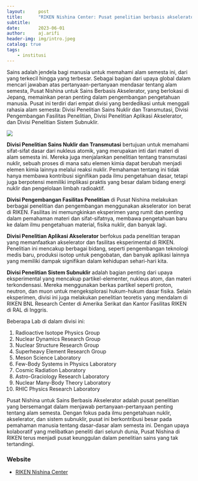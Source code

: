 ```yaml
---
layout:     post
title:      "RIKEN Nishina Center: Pusat penelitian berbasis akselerator"
subtitle:   
date:       2023-06-01
author:     aj.arifi
header-img: img/intro.jpeg
catalog: true
tags:
    - institusi
---
```


Sains adalah jendela bagi manusia untuk memahami alam semesta ini, dari yang terkecil hingga yang terbesar. 
Sebagai bagian dari upaya global dalam mencari jawaban atas pertanyaan-pertanyaan mendasar tentang alam semesta, 
Pusat Nishina untuk Sains Berbasis Akselerator, yang berlokasi di Jepang, memainkan peran penting 
dalam pengembangan pengetahuan manusia. Pusat ini terdiri dari empat divisi yang berdedikasi untuk 
menggali rahasia alam semesta: Divisi Penelitian Sains Nuklir dan Transmutasi, Divisi Pengembangan 
Fasilitas Penelitian, Divisi Penelitian Aplikasi Akselerator, dan Divisi Penelitian Sistem Subnuklir.

![](https://advancedmaterials-its.org/wp-content/uploads/2020/04/RIKEN-Nishina-Center.gif)

**Divisi Penelitian Sains Nuklir dan Transmutasi** 
bertujuan untuk memahami sifat-sifat dasar dari nukleus atomik, yang merupakan inti dari 
materi di alam semesta ini. Mereka juga menjalankan penelitian tentang transmutasi nuklir, 
sebuah proses di mana satu elemen kimia dapat berubah menjadi elemen kimia lainnya 
melalui reaksi nuklir. Pemahaman tentang ini tidak hanya membawa kontribusi signifikan 
pada ilmu pengetahuan dasar, tetapi juga berpotensi memiliki implikasi praktis yang 
besar dalam bidang energi nuklir dan pengelolaan limbah radioaktif.

**Divisi Pengembangan Fasilitas Penelitian** 
di Pusat Nishina melakukan berbagai penelitian dan pengembangan menggunakan akselerator 
ion berat di RIKEN. Fasilitas ini memungkinkan eksperimen yang rumit dan penting dalam 
pemahaman materi dan sifat-sifatnya, membawa pengetahuan baru ke dalam ilmu pengetahuan 
material, fisika nuklir, dan banyak lagi.

**Divisi Penelitian Aplikasi Akselerator** 
berfokus pada penelitian terapan yang memanfaatkan akselerator dan fasilitas eksperimental di RIKEN. 
Penelitian ini mencakup berbagai bidang, seperti pengembangan teknologi medis baru, produksi 
isotop untuk pengobatan, dan banyak aplikasi lainnya yang memiliki dampak signifikan dalam kehidupan sehari-hari kita.

**Divisi Penelitian Sistem Subnuklir** 
adalah bagian penting dari upaya eksperimental yang mencakup partikel-elementer, 
nukleus atom, dan materi terkondensasi. Mereka menggunakan berkas partikel seperti 
proton, neutron, dan muon untuk mengeksplorasi hukum-hukum dasar fisika. Selain eksperimen, 
divisi ini juga melakukan penelitian teoretis yang mendalam di RIKEN BNL Research 
Center di Amerika Serikat dan Kantor Fasilitas RIKEN di RAL di Inggris.

Beberapa Lab di dalam divisi ini:
1. Radioactive Isotope Physics Group
2. Nuclear Dynamics Research Group
3. Nuclear Structure Research Group
4. Superheavy Element Research Group
5. Meson Science Laboratory
6. Few-Body Systems in Physics Laboratory
7. Cosmic Radiation Laboratory
8. Astro-Graciology Research Laboratory
9. Nuclear Many-Body Theory Laboratory
10. RHIC Physics Research Laboratory

Pusat Nishina untuk Sains Berbasis Akselerator adalah pusat penelitian yang bersemangat 
dalam menjawab pertanyaan-pertanyaan penting tentang alam semesta. Dengan fokus pada 
ilmu pengetahuan nuklir, akselerator, dan sistem subnuklir, pusat ini berkontribusi 
besar pada pemahaman manusia tentang dasar-dasar alam semesta ini. Dengan upaya 
kolaboratif yang melibatkan peneliti dari seluruh dunia, Pusat Nishina di RIKEN 
terus menjadi pusat keunggulan dalam penelitian sains yang tak tertandingi.


### Website

* [RIKEN Nishina Center](https://www.nishina.riken.jp/index_e.html)
